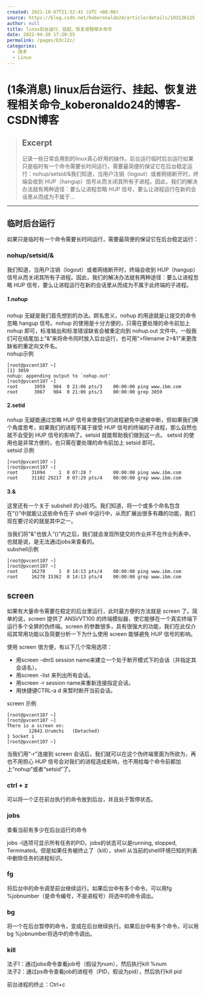 ```yaml
---
created: 2021-10-07T21:52:41 (UTC +08:00)
source: https://blog.csdn.net/koberonaldo24/article/details/103136125
author: null
title: linux后台运行、挂起、恢复进程相关命令
date: 2022-04-30 17:20:55
permalink: /pages/b3c12c/
categories: 
  - 技术
  - Linux
---
```


# (1条消息) linux后台运行、挂起、恢复进程相关命令_koberonaldo24的博客-CSDN博客

> ## Excerpt
> 记录一些日常会用到的linux真心好用的操作。后台运行临时后台运行如果只是临时有一个命令需要长时间运行，需要最简便的保证它在后台稳定运行：nohup/setsid/&我们知道，当用户注销（logout）或者网络断开时，终端会收到 HUP（hangup）信号从而关闭其所有子进程。因此，我们的解决办法就有两种途径：要么让进程忽略 HUP 信号，要么让进程运行在新的会话里从而成为不属于...

---
## 临时后台运行

如果只是临时有一个命令需要长时间运行，需要最简便的保证它在后台稳定运行：

### nohup/setsid/&

我们知道，当用户注销（logout）或者网络断开时，终端会收到 HUP（hangup）信号从而关闭其所有子进程。因此，我们的解决办法就有两种途径：要么让进程忽略 HUP 信号，要么让进程运行在新的会话里从而成为不属于此终端的子进程。

##### 1.nohup

nohup 无疑是我们首先想到的办法。顾名思义，nohup 的用途就是让提交的命令忽略 hangup 信号。nohup 的使用是十分方便的，只需在要处理的命令前加上 nohup 即可，标准输出和标准错误缺省会被重定向到 nohup.out 文件中。一般我们可在结尾加上"&“来将命令同时放入后台运行，也可用”>filename 2>&1"来更改缺省的重定向文件名。  
nohup示例

```
[root@pvcent107 ~]
[1] 3059
nohup: appending output to `nohup.out'
[root@pvcent107 ~]
root      3059   984  0 21:06 pts/3    00:00:00 ping www.ibm.com
root      3067   984  0 21:06 pts/3    00:00:00 grep 3059
```

#### 2.setid

nohup 无疑能通过忽略 HUP 信号来使我们的进程避免中途被中断，但如果我们换个角度思考，如果我们的进程不属于接受 HUP 信号的终端的子进程，那么自然也就不会受到 HUP 信号的影响了。setsid 就能帮助我们做到这一点。 setsid 的使用也是非常方便的，也只需在要处理的命令前加上 setsid 即可。  
setsid 示例

```
[root@pvcent107 ~]
[root@pvcent107 ~]
root     31094     1  0 07:28 ?        00:00:00 ping www.ibm.com
root     31102 29217  0 07:29 pts/4    00:00:00 grep www.ibm.com
```

#### 3.&

这里还有一个关于 subshell 的小技巧。我们知道，将一个或多个命名包含在“()”中就能让这些命令在子 shell 中运行中，从而扩展出很多有趣的功能，我们现在要讨论的就是其中之一。

当我们将"&"也放入“()”内之后，我们就会发现所提交的作业并不在作业列表中，也就是说，是无法通过jobs来查看的。  
subshell示例

```
[root@pvcent107 ~]
[root@pvcent107 ~]
root     16270     1  0 14:13 pts/4    00:00:00 ping www.ibm.com
root     16278 15362  0 14:13 pts/4    00:00:00 grep www.ibm.com
```

## screen

如果有大量命令需要在稳定的后台里运行，此时最方便的方法就是 screen 了。简单的说，screen 提供了 ANSI/VT100 的终端模拟器，使它能够在一个真实终端下运行多个全屏的伪终端。screen 的参数很多，具有很强大的功能，我们在此仅介绍其常用功能以及简要分析一下为什么使用 screen 能够避免 HUP 信号的影响。

使用 screen 很方便，有以下几个常用选项：

-   用screen -dmS session name来建立一个处于断开模式下的会话（并指定其会话名）。
-   用screen -list 来列出所有会话。
-   用screen -r session name来重新连接指定会话。
-   用快捷键CTRL-a d 来暂时断开当前会话。

screen 示例

```
[root@pvcent107 ~]
[root@pvcent107 ~]
There is a screen on:
        12842.Urumchi   (Detached)
1 Socket i
[root@pvcent107 ~]
```

当我们用“-r”连接到 screen 会话后，我们就可以在这个伪终端里面为所欲为，再也不用担心 HUP 信号会对我们的进程造成影响，也不用给每个命令前都加上“nohup”或者“setsid”了。

### ctrl + z

可以将一个正在前台执行的命令放到后台，并且处于暂停状态。

### jobs

查看当前有多少在后台运行的命令

jobs -l选项可显示所有任务的PID，jobs的状态可以是running, stopped, Terminated。但是如果任务被终止了（kill），shell 从当前的shell环境已知的列表中删除任务的进程标识。

### fg

将后台中的命令调至前台继续运行。如果后台中有多个命令，可以用fg %jobnumber（是命令编号，不是进程号）将选中的命令调出。

### bg

将一个在后台暂停的命令，变成在后台继续执行。如果后台中有多个命令，可以用bg %jobnumber将选中的命令调出。

### kill

法子1：通过jobs命令查看job号（假设为num），然后执行kill %num  
法子2：通过ps命令查看job的进程号（PID，假设为pid），然后执行kill pid

前台进程的终止：Ctrl+c
